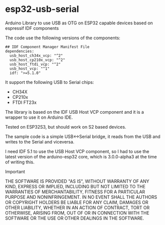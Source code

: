 # esp32-usb-serial
Arduino Library to use USB as OTG on ESP32 capable devices based on espressif IDF components

The code use the following versions of the components:
```
## IDF Component Manager Manifest File
dependencies:
  usb_host_ch34x_vcp: "^2"
  usb_host_cp210x_vcp: "^2"
  usb_host_ftdi_vcp: "^2"
  usb_host_vcp: "^1"
  idf: ">=5.1.0"
```

It support the following USB to Serial chips:
- CH34X
- CP210x
- FTDI FT23x 

The library is based on the IDF USB Host VCP component and it is a wrapper to use it on Arduino IDE.

Tested on ESP32S3, but should work on S2 based devices.

The sample code is a simple USB<->Serial bridge, it reads from the USB and writes to the Serial and viceversa.

I need IDF 5.1 to use the USB Host VCP component, so I had to use the latest version of the arduino-esp32 core, which is 3.0.0-alpha3 at the time of writing this.

> [!IMPORTANT]  
>
>THE SOFTWARE IS PROVIDED "AS IS", WITHOUT WARRANTY OF ANY KIND, EXPRESS OR IMPLIED, INCLUDING BUT NOT LIMITED TO THE WARRANTIES OF MERCHANTABILITY, FITNESS FOR A PARTICULAR PURPOSE AND NONINFRINGEMENT. IN NO EVENT SHALL THE AUTHORS OR COPYRIGHT HOLDERS BE LIABLE FOR ANY CLAIM, DAMAGES OR OTHER LIABILITY, WHETHER IN AN ACTION OF CONTRACT, TORT OR OTHERWISE, ARISING FROM, OUT OF OR IN CONNECTION WITH THE SOFTWARE OR THE USE OR OTHER DEALINGS IN THE SOFTWARE.
